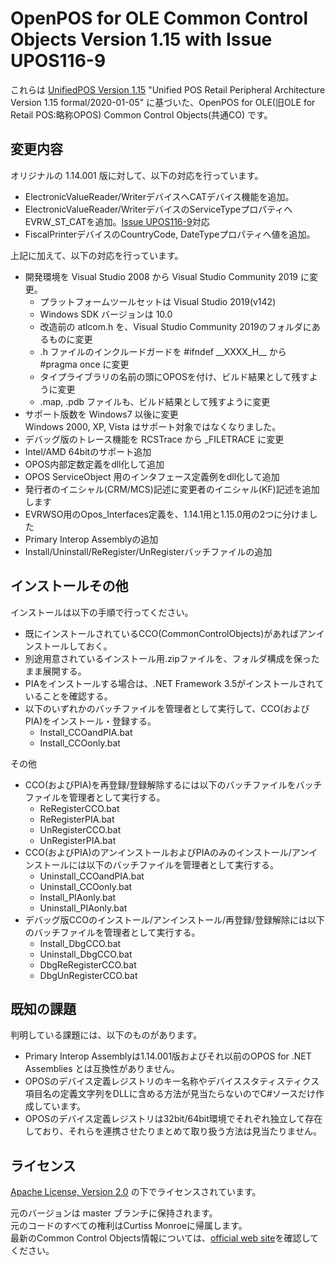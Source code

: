 ﻿# OpenPOS for OLE Common Control Objects Version 1.15 with Issue UPOS116-9  
これらは [UnifiedPOS Version 1.15][upos115] "Unified POS Retail Peripheral Architecture Version 1.15 formal/2020-01-05" に基づいた、OpenPOS for OLE(旧OLE for Retail POS:略称OPOS) Common Control Objects(共通CO) です。  

## 変更内容  
オリジナルの 1.14.001 版に対して、以下の対応を行っています。  

- ElectronicValueReader/WriterデバイスへCATデバイス機能を追加。  
- ElectronicValueReader/WriterデバイスのServiceTypeプロパティへEVRW_ST_CATを追加。[Issue UPOS116-9][UPOS1169]対応  
- FiscalPrinterデバイスのCountryCode, DateTypeプロパティへ値を追加。  

上記に加えて、以下の対応を行っています。  

- 開発環境を Visual Studio 2008 から Visual Studio Community 2019 に変更。  
  - プラットフォームツールセットは Visual Studio 2019(v142)  
  - Windows SDK バージョンは 10.0  
  - 改造前の atlcom.h を、Visual Studio Community 2019のフォルダにあるものに変更  
  - .h ファイルのインクルードガードを #ifndef \_\_XXXX\_H\_\_ から #pragma once に変更  
  - タイプライブラリの名前の頭にOPOSを付け、ビルド結果として残すように変更  
  - .map, .pdb ファイルも、ビルド結果として残すように変更  
- サポート版数を Windows7 以後に変更  
  Windows 2000, XP, Vista はサポート対象ではなくなりました。  
- デバッグ版のトレース機能を RCSTrace から \_FILETRACE に変更  
- Intel/AMD 64bitのサポート追加  
- OPOS内部定数定義をdll化して追加  
- OPOS ServiceObject 用のインタフェース定義例をdll化して追加  
- 発行者のイニシャル(CRM/MCS)記述に変更者のイニシャル(KF)記述を追加します  
- EVRWSO用のOpos_Interfaces定義を、1.14.1用と1.15.0用の2つに分けました  
- Primary Interop Assemblyの追加  
- Install/Uninstall/ReRegister/UnRegisterバッチファイルの追加  


## インストールその他  
インストールは以下の手順で行ってください。  


- 既にインストールされているCCO(CommonControlObjects)があればアンインストールしておく。  
- 別途用意されているインストール用.zipファイルを、フォルダ構成を保ったまま展開する。  
- PIAをインストールする場合は、.NET Framework 3.5がインストールされていることを確認する。  
- 以下のいずれかのバッチファイルを管理者として実行して、CCO(およびPIA)をインストール・登録する。  
  - Install_CCOandPIA.bat  
  - Install_CCOonly.bat  

その他
- CCO(およびPIA)を再登録/登録解除するには以下のバッチファイルをバッチファイルを管理者として実行する。  
  - ReRegisterCCO.bat  
  - ReRegisterPIA.bat  
  - UnRegisterCCO.bat  
  - UnRegisterPIA.bat  
- CCO(およびPIA)のアンインストールおよびPIAのみのインストール/アンインストールには以下のバッチファイルを管理者として実行する。  
  - Uninstall_CCOandPIA.bat  
  - Uninstall_CCOonly.bat  
  - Install_PIAonly.bat  
  - Uninstall_PIAonly.bat  
- デバッグ版CCOのインストール/アンインストール/再登録/登録解除には以下のバッチファイルを管理者として実行する。  
  - Install_DbgCCO.bat  
  - Uninstall_DbgCCO.bat  
  - DbgReRegisterCCO.bat  
  - DbgUnRegisterCCO.bat  


## 既知の課題  
判明している課題には、以下のものがあります。

- Primary Interop Assemblyは1.14.001版およびそれ以前のOPOS for .NET Assemblies とは互換性がありません。  
- OPOSのデバイス定義レジストリのキー名称やデバイススタティスティクス項目名の定義文字列をDLLに含める方法が見当たらないのでC#ソースだけ作成しています。  
- OPOSのデバイス定義レジストリは32bit/64bit環境でそれぞれ独立して存在しており、それらを連携させたりまとめて取り扱う方法は見当たりません。  


## ライセンス  
[Apache License, Version 2.0](./LICENSE-2.0.txt) の下でライセンスされています。

元のバージョンは master ブランチに保持されます。  
元のコードのすべての権利はCurtiss Monroeに帰属します。  
最新のCommon Control Objects情報については、[official web site][opos]を確認してください。

[UPOS1169]: https://issues.omg.org/issues/spec/UPOS/1.15#issue-45536
[upos115]: https://www.omg.org/spec/UPOS/1.15/Beta2/PDF
[opos]: http://monroecs.com/oposccos.htm
